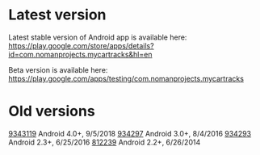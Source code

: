 # Latest version
Latest stable version of Android app is available here:  
https://play.google.com/store/apps/details?id=com.nomanprojects.mycartracks&hl=en

Beta version is available here:  
https://play.google.com/apps/testing/com.nomanprojects.mycartracks

# Old versions
[9343119](https://www.google.com) Android 4.0+, 9/5/2018
[934297](https://www.google.com) Android 3.0+, 8/4/2016
[934293](https://www.google.com) Android 2.3+, 6/25/2016
[812239](https://www.google.com) Android 2.2+, 6/26/2014

